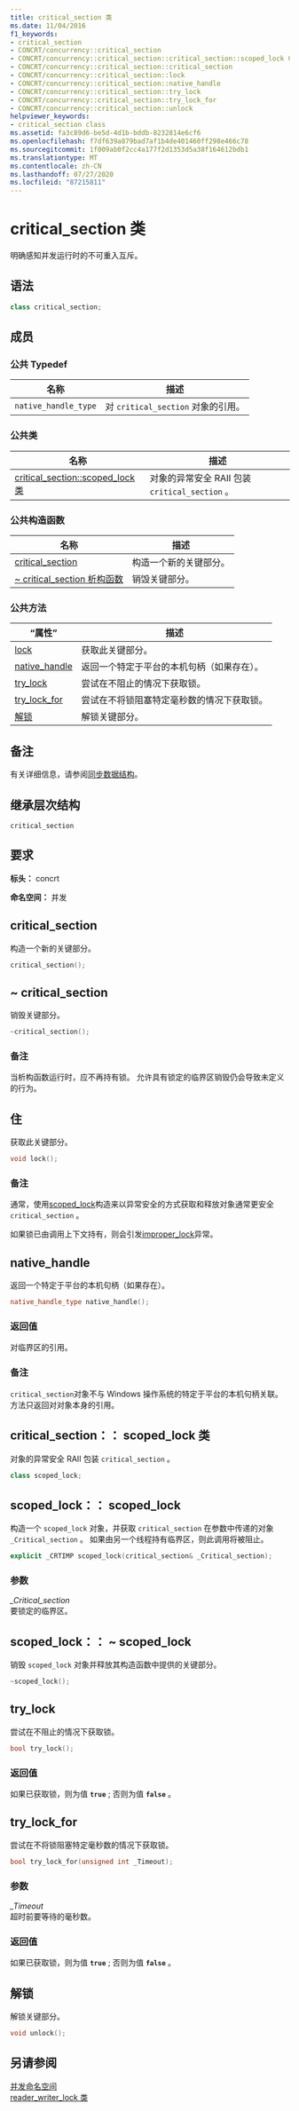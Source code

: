 ```yaml
---
title: critical_section 类
ms.date: 11/04/2016
f1_keywords:
- critical_section
- CONCRT/concurrency::critical_section
- CONCRT/concurrency::critical_section::critical_section::scoped_lock Class
- CONCRT/concurrency::critical_section::critical_section
- CONCRT/concurrency::critical_section::lock
- CONCRT/concurrency::critical_section::native_handle
- CONCRT/concurrency::critical_section::try_lock
- CONCRT/concurrency::critical_section::try_lock_for
- CONCRT/concurrency::critical_section::unlock
helpviewer_keywords:
- critical_section class
ms.assetid: fa3c89d6-be5d-4d1b-bddb-8232814e6cf6
ms.openlocfilehash: f7df639a879bad7af1b4de401460ff298e466c78
ms.sourcegitcommit: 1f009ab0f2cc4a177f2d1353d5a38f164612bdb1
ms.translationtype: MT
ms.contentlocale: zh-CN
ms.lasthandoff: 07/27/2020
ms.locfileid: "87215811"
---
```

# <a name="critical_section-class"></a>critical_section 类

明确感知并发运行时的不可重入互斥。

## <a name="syntax"></a>语法

```cpp
class critical_section;
```

## <a name="members"></a>成员

### <a name="public-typedefs"></a>公共 Typedef

|名称|描述|
|----------|-----------------|
|`native_handle_type`|对 `critical_section` 对象的引用。|

### <a name="public-classes"></a>公共类

|名称|描述|
|----------|-----------------|
|[critical_section::scoped_lock 类](#critical_section__scoped_lock_class)|对象的异常安全 RAII 包装 `critical_section` 。|

### <a name="public-constructors"></a>公共构造函数

|名称|描述|
|----------|-----------------|
|[critical_section](#ctor)|构造一个新的关键部分。|
|[~ critical_section 析构函数](#dtor)|销毁关键部分。|

### <a name="public-methods"></a>公共方法

|“属性”|描述|
|----------|-----------------|
|[lock](#lock)|获取此关键部分。|
|[native_handle](#native_handle)|返回一个特定于平台的本机句柄（如果存在）。|
|[try_lock](#try_lock)|尝试在不阻止的情况下获取锁。|
|[try_lock_for](#try_lock_for)|尝试在不将锁阻塞特定毫秒数的情况下获取锁。|
|[解锁](#unlock)|解锁关键部分。|

## <a name="remarks"></a>备注

有关详细信息，请参阅[同步数据结构](../../../parallel/concrt/synchronization-data-structures.md)。

## <a name="inheritance-hierarchy"></a>继承层次结构

`critical_section`

## <a name="requirements"></a>要求

**标头：** concrt

**命名空间：** 并发

## <a name="critical_section"></a><a name="ctor"></a>critical_section

构造一个新的关键部分。

```cpp
critical_section();
```

## <a name="critical_section"></a><a name="dtor"></a>~ critical_section

销毁关键部分。

```cpp
~critical_section();
```

### <a name="remarks"></a>备注

当析构函数运行时，应不再持有锁。 允许具有锁定的临界区销毁仍会导致未定义的行为。

## <a name="lock"></a><a name="lock"></a>住

获取此关键部分。

```cpp
void lock();
```

### <a name="remarks"></a>备注

通常，使用[scoped_lock](#critical_section__scoped_lock_class)构造来以异常安全的方式获取和释放对象通常更安全 `critical_section` 。

如果锁已由调用上下文持有，则会引发[improper_lock](improper-lock-class.md)异常。

## <a name="native_handle"></a><a name="native_handle"></a>native_handle

返回一个特定于平台的本机句柄（如果存在）。

```cpp
native_handle_type native_handle();
```

### <a name="return-value"></a>返回值

对临界区的引用。

### <a name="remarks"></a>备注

`critical_section`对象不与 Windows 操作系统的特定于平台的本机句柄关联。 方法只返回对对象本身的引用。

## <a name="critical_sectionscoped_lock-class"></a><a name="critical_section__scoped_lock_class"></a>critical_section：： scoped_lock 类

对象的异常安全 RAII 包装 `critical_section` 。

```cpp
class scoped_lock;
```

## <a name="scoped_lockscoped_lock"></a><a name="critical_section__scoped_lock_ctor"></a>scoped_lock：： scoped_lock

构造一个 `scoped_lock` 对象，并获取 `critical_section` 在参数中传递的对象 `_Critical_section` 。 如果由另一个线程持有临界区，则此调用将被阻止。

```cpp
explicit _CRTIMP scoped_lock(critical_section& _Critical_section);
```

### <a name="parameters"></a>参数

*_Critical_section*<br/>
要锁定的临界区。

## <a name="scoped_lockscoped_lock"></a><a name="critical_section__scoped_lock_dtor"></a>scoped_lock：： ~ scoped_lock

销毁 `scoped_lock` 对象并释放其构造函数中提供的关键部分。

```cpp
~scoped_lock();
```

## <a name="try_lock"></a><a name="try_lock"></a>try_lock

尝试在不阻止的情况下获取锁。

```cpp
bool try_lock();
```

### <a name="return-value"></a>返回值

如果已获取锁，则为值 **`true`** ; 否则为值 **`false`** 。

## <a name="try_lock_for"></a><a name="try_lock_for"></a>try_lock_for

尝试在不将锁阻塞特定毫秒数的情况下获取锁。

```cpp
bool try_lock_for(unsigned int _Timeout);
```

### <a name="parameters"></a>参数

*_Timeout*<br/>
超时前要等待的毫秒数。

### <a name="return-value"></a>返回值

如果已获取锁，则为值 **`true`** ; 否则为值 **`false`** 。

## <a name="unlock"></a><a name="unlock"></a>解锁

解锁关键部分。

```cpp
void unlock();
```

## <a name="see-also"></a>另请参阅

[并发命名空间](concurrency-namespace.md)<br/>
[reader_writer_lock 类](reader-writer-lock-class.md)
